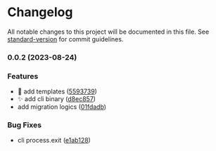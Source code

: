 # Changelog

All notable changes to this project will be documented in this file. See [standard-version](https://github.com/conventional-changelog/standard-version) for commit guidelines.

### 0.0.2 (2023-08-24)


### Features

* :art: add templates ([5593739](https://github.com/doralteres/sequelize-mig-generator/commit/5593739be92a645adccf9fc6d99498164a6db886))
* :sparkles: add cli binary ([d8ec857](https://github.com/doralteres/sequelize-mig-generator/commit/d8ec857ed6f3813841bd7868f2839d73d12a89d7))
* add migration logics ([01fdadb](https://github.com/doralteres/sequelize-mig-generator/commit/01fdadb752d08695d9ecc331f8d951f01723c1d8))


### Bug Fixes

* cli process.exit ([e1ab128](https://github.com/doralteres/sequelize-mig-generator/commit/e1ab128e741fab18f9f03b9086b93d036cb5fcfd))
